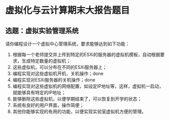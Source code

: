 # 虚拟化与云计算期末大报告题目
## 选题：虚拟实验管理系统
请你编程设计一个虚拟中心管理系统，要求能够达到如下功能：
1.	根据每一个老师提交并上传到特定的ESXi的服务器的虚拟机模板，自动根据要求，生成特定数量的虚拟机；
2.	这些虚拟机，可以分布在不同的ESXi服务器上；
3.	编程实现对这些虚拟机开机、关机操作；done
4.	编程实现对ESXi服务器的关机操作；done
5.	编程实现对这些虚拟机的网络配置，如设定IP地址等，这样，虚拟机一启动，就能够具有特定的IP地址；
6.	能够删除这些虚拟机，以便学期结束了，可以恢复到开学的状态；
7.	系统有良好的用户界面，操作简便；
8.	其他你能够实现的有用的功能，以便实现实验室虚拟机方便的管理。

